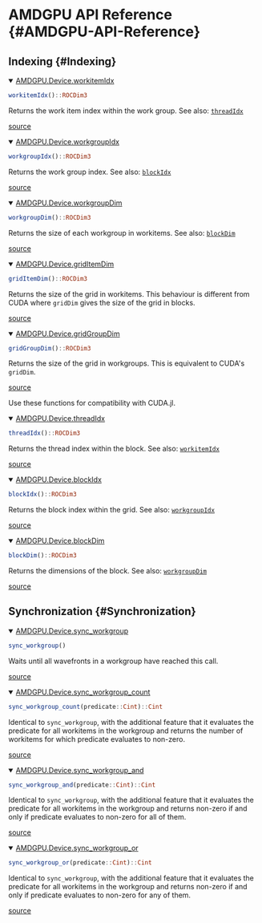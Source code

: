 
# AMDGPU API Reference {#AMDGPU-API-Reference}

## Indexing {#Indexing}
<details class='jldocstring custom-block' open>
<summary><a id='AMDGPU.Device.workitemIdx' href='#AMDGPU.Device.workitemIdx'><span class="jlbinding">AMDGPU.Device.workitemIdx</span></a> <Badge type="info" class="jlObjectType jlFunction" text="Function" /></summary>



```julia
workitemIdx()::ROCDim3
```


Returns the work item index within the work group. See also: [`threadIdx`](/api/intrinsics#AMDGPU.Device.threadIdx)


<Badge type="info" class="source-link" text="source"><a href="https://github.com/JuliaGPU/AMDGPU.jl/blob/v1.3.2/src/device/gcn/indexing.jl#L116-L121" target="_blank" rel="noreferrer">source</a></Badge>

</details>

<details class='jldocstring custom-block' open>
<summary><a id='AMDGPU.Device.workgroupIdx' href='#AMDGPU.Device.workgroupIdx'><span class="jlbinding">AMDGPU.Device.workgroupIdx</span></a> <Badge type="info" class="jlObjectType jlFunction" text="Function" /></summary>



```julia
workgroupIdx()::ROCDim3
```


Returns the work group index. See also: [`blockIdx`](/api/intrinsics#AMDGPU.Device.blockIdx)


<Badge type="info" class="source-link" text="source"><a href="https://github.com/JuliaGPU/AMDGPU.jl/blob/v1.3.2/src/device/gcn/indexing.jl#L124-L129" target="_blank" rel="noreferrer">source</a></Badge>

</details>

<details class='jldocstring custom-block' open>
<summary><a id='AMDGPU.Device.workgroupDim' href='#AMDGPU.Device.workgroupDim'><span class="jlbinding">AMDGPU.Device.workgroupDim</span></a> <Badge type="info" class="jlObjectType jlFunction" text="Function" /></summary>



```julia
workgroupDim()::ROCDim3
```


Returns the size of each workgroup in workitems. See also: [`blockDim`](/api/intrinsics#AMDGPU.Device.blockDim)


<Badge type="info" class="source-link" text="source"><a href="https://github.com/JuliaGPU/AMDGPU.jl/blob/v1.3.2/src/device/gcn/indexing.jl#L132-L137" target="_blank" rel="noreferrer">source</a></Badge>

</details>

<details class='jldocstring custom-block' open>
<summary><a id='AMDGPU.Device.gridItemDim' href='#AMDGPU.Device.gridItemDim'><span class="jlbinding">AMDGPU.Device.gridItemDim</span></a> <Badge type="info" class="jlObjectType jlFunction" text="Function" /></summary>



```julia
gridItemDim()::ROCDim3
```


Returns the size of the grid in workitems. This behaviour is different from CUDA where `gridDim` gives the size of the grid in blocks.


<Badge type="info" class="source-link" text="source"><a href="https://github.com/JuliaGPU/AMDGPU.jl/blob/v1.3.2/src/device/gcn/indexing.jl#L140-L145" target="_blank" rel="noreferrer">source</a></Badge>

</details>

<details class='jldocstring custom-block' open>
<summary><a id='AMDGPU.Device.gridGroupDim' href='#AMDGPU.Device.gridGroupDim'><span class="jlbinding">AMDGPU.Device.gridGroupDim</span></a> <Badge type="info" class="jlObjectType jlFunction" text="Function" /></summary>



```julia
gridGroupDim()::ROCDim3
```


Returns the size of the grid in workgroups. This is equivalent to CUDA&#39;s `gridDim`.


<Badge type="info" class="source-link" text="source"><a href="https://github.com/JuliaGPU/AMDGPU.jl/blob/v1.3.2/src/device/gcn/indexing.jl#L148-L153" target="_blank" rel="noreferrer">source</a></Badge>

</details>


Use these functions for compatibility with CUDA.jl.
<details class='jldocstring custom-block' open>
<summary><a id='AMDGPU.Device.threadIdx' href='#AMDGPU.Device.threadIdx'><span class="jlbinding">AMDGPU.Device.threadIdx</span></a> <Badge type="info" class="jlObjectType jlFunction" text="Function" /></summary>



```julia
threadIdx()::ROCDim3
```


Returns the thread index within the block. See also: [`workitemIdx`](/api/intrinsics#AMDGPU.Device.workitemIdx)


<Badge type="info" class="source-link" text="source"><a href="https://github.com/JuliaGPU/AMDGPU.jl/blob/v1.3.2/src/device/gcn/indexing.jl#L158-L163" target="_blank" rel="noreferrer">source</a></Badge>

</details>

<details class='jldocstring custom-block' open>
<summary><a id='AMDGPU.Device.blockIdx' href='#AMDGPU.Device.blockIdx'><span class="jlbinding">AMDGPU.Device.blockIdx</span></a> <Badge type="info" class="jlObjectType jlFunction" text="Function" /></summary>



```julia
blockIdx()::ROCDim3
```


Returns the block index within the grid. See also: [`workgroupIdx`](/api/intrinsics#AMDGPU.Device.workgroupIdx)


<Badge type="info" class="source-link" text="source"><a href="https://github.com/JuliaGPU/AMDGPU.jl/blob/v1.3.2/src/device/gcn/indexing.jl#L166-L171" target="_blank" rel="noreferrer">source</a></Badge>

</details>

<details class='jldocstring custom-block' open>
<summary><a id='AMDGPU.Device.blockDim' href='#AMDGPU.Device.blockDim'><span class="jlbinding">AMDGPU.Device.blockDim</span></a> <Badge type="info" class="jlObjectType jlFunction" text="Function" /></summary>



```julia
blockDim()::ROCDim3
```


Returns the dimensions of the block. See also: [`workgroupDim`](/api/intrinsics#AMDGPU.Device.workgroupDim)


<Badge type="info" class="source-link" text="source"><a href="https://github.com/JuliaGPU/AMDGPU.jl/blob/v1.3.2/src/device/gcn/indexing.jl#L174-L179" target="_blank" rel="noreferrer">source</a></Badge>

</details>


## Synchronization {#Synchronization}
<details class='jldocstring custom-block' open>
<summary><a id='AMDGPU.Device.sync_workgroup' href='#AMDGPU.Device.sync_workgroup'><span class="jlbinding">AMDGPU.Device.sync_workgroup</span></a> <Badge type="info" class="jlObjectType jlFunction" text="Function" /></summary>



```julia
sync_workgroup()
```


Waits until all wavefronts in a workgroup have reached this call.


<Badge type="info" class="source-link" text="source"><a href="https://github.com/JuliaGPU/AMDGPU.jl/blob/v1.3.2/src/device/gcn/synchronization.jl#L1-L5" target="_blank" rel="noreferrer">source</a></Badge>

</details>

<details class='jldocstring custom-block' open>
<summary><a id='AMDGPU.Device.sync_workgroup_count' href='#AMDGPU.Device.sync_workgroup_count'><span class="jlbinding">AMDGPU.Device.sync_workgroup_count</span></a> <Badge type="info" class="jlObjectType jlFunction" text="Function" /></summary>



```julia
sync_workgroup_count(predicate::Cint)::Cint
```


Identical to `sync_workgroup`, with the additional feature that it evaluates the predicate for all workitems in the workgroup and returns the number of workitems for which predicate evaluates to non-zero.


<Badge type="info" class="source-link" text="source"><a href="https://github.com/JuliaGPU/AMDGPU.jl/blob/v1.3.2/src/device/gcn/synchronization.jl#L9-L15" target="_blank" rel="noreferrer">source</a></Badge>

</details>

<details class='jldocstring custom-block' open>
<summary><a id='AMDGPU.Device.sync_workgroup_and' href='#AMDGPU.Device.sync_workgroup_and'><span class="jlbinding">AMDGPU.Device.sync_workgroup_and</span></a> <Badge type="info" class="jlObjectType jlFunction" text="Function" /></summary>



```julia
sync_workgroup_and(predicate::Cint)::Cint
```


Identical to `sync_workgroup`, with the additional feature that it evaluates the predicate for all workitems in the workgroup and returns non-zero if and only if predicate evaluates to non-zero for all of them.


<Badge type="info" class="source-link" text="source"><a href="https://github.com/JuliaGPU/AMDGPU.jl/blob/v1.3.2/src/device/gcn/synchronization.jl#L22-L28" target="_blank" rel="noreferrer">source</a></Badge>

</details>

<details class='jldocstring custom-block' open>
<summary><a id='AMDGPU.Device.sync_workgroup_or' href='#AMDGPU.Device.sync_workgroup_or'><span class="jlbinding">AMDGPU.Device.sync_workgroup_or</span></a> <Badge type="info" class="jlObjectType jlFunction" text="Function" /></summary>



```julia
sync_workgroup_or(predicate::Cint)::Cint
```


Identical to `sync_workgroup`, with the additional feature that it evaluates the predicate for all workitems in the workgroup and returns non-zero if and only if predicate evaluates to non-zero for any of them.


<Badge type="info" class="source-link" text="source"><a href="https://github.com/JuliaGPU/AMDGPU.jl/blob/v1.3.2/src/device/gcn/synchronization.jl#L35-L41" target="_blank" rel="noreferrer">source</a></Badge>

</details>

